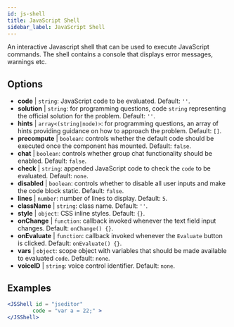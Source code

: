```yaml
---
id: js-shell
title: JavaScript Shell
sidebar_label: JavaScript Shell
---
```


An interactive Javascript shell that can be used to execute JavaScript commands. The shell contains a console that displays error messages, warnings etc.

## Options

* __code__ | `string`: JavaScript code to be evaluated. Default: `''`.
* __solution__ | `string`: for programming questions, code `string` representing the official solution for the problem. Default: `''`.
* __hints__ | `array<(string|node)>`: for programming questions, an array of hints providing guidance on how to approach the problem. Default: `[]`.
* __precompute__ | `boolean`: controls whether the default code should be executed once the component has mounted. Default: `false`.
* __chat__ | `boolean`: controls whether group chat functionality should be enabled. Default: `false`.
* __check__ | `string`: appended JavaScript code to check the `code` to be evaluated. Default: `none`.
* __disabled__ | `boolean`: controls whether to disable all user inputs and make the code block static. Default: `false`.
* __lines__ | `number`: number of lines to display. Default: `5`.
* __className__ | `string`: class name. Default: `''`.
* __style__ | `object`: CSS inline styles. Default: `{}`.
* __onChange__ | `function`: callback invoked whenever the text field input changes. Default: `onChange() {}`.
* __onEvaluate__ | `function`: callback invoked whenever the `Evaluate` button is clicked. Default: `onEvaluate() {}`.
* __vars__ | `object`: scope object with variables that should be made available to evaluated `code`. Default: `none`.
* __voiceID__ | `string`: voice control identifier. Default: `none`.


## Examples

```jsx live
<JSShell id = "jseditor" 
        code = "var a = 22;" >
</JSShell>
```

